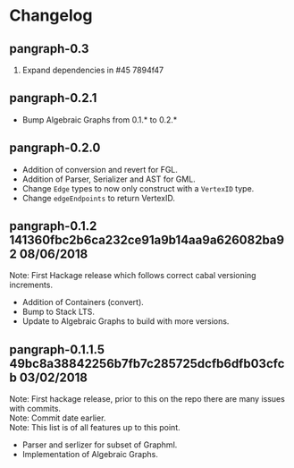 # Changelog

## pangraph-0.3

1. Expand dependencies in #45 7894f47 

## pangraph-0.2.1
* Bump Algebraic Graphs from 0.1.* to 0.2.*

## pangraph-0.2.0 
* Addition of conversion and revert for FGL.
* Addition of Parser, Serializer and AST for GML.
* Change `Edge` types to now only construct with a `VertexID` type.
* Change `edgeEndpoints` to return VertexID.

## pangraph-0.1.2 141360fbc2b6ca232ce91a9b14aa9a626082ba92 08/06/2018
Note: First Hackage release which follows correct cabal versioning increments.  
* Addition of Containers (convert).
* Bump to Stack LTS.
* Update to Algebraic Graphs to build with more versions.

## pangraph-0.1.1.5 49bc8a38842256b7fb7c285725dcfb6dfb03cfcb 03/02/2018  
Note: First hackage release, prior to this on the repo there are many issues with commits.  
Note: Commit date earlier.  
Note: This list is of all features up to this point.  
* Parser and serlizer for subset of Graphml.
* Implementation of Algebraic Graphs.